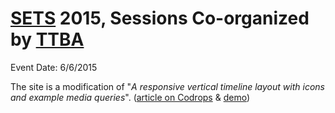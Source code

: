 # [SETS](http://www.acap-usa.org/sets/sets_index.htm) 2015, Sessions Co-organized by [TTBA](http://ttbatw.org)

Event Date: 6/6/2015

The site is a modification of "*A responsive vertical timeline layout with icons and example media queries*". ([article on Codrops](http://tympanus.net/codrops/?p=14941) & [demo](http://tympanus.net/Blueprints/VerticalTimeline/))




